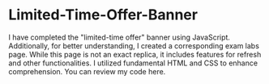 # Limited-Time-Offer-Banner
I have completed the "limited-time offer" banner using JavaScript. Additionally, for better understanding, I created a corresponding exam labs page. While this page is not an exact replica, it includes features for refresh and other functionalities. I utilized fundamental HTML and CSS to enhance comprehension. You can review my code here.

